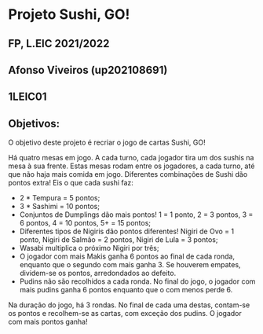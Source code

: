 # Projeto Sushi, GO!
## FP, L.EIC 2021/2022
## Afonso Viveiros (up202108691)
## 1LEIC01
## Objetivos:

O objetivo deste projeto é recriar o jogo de cartas Sushi, GO! 

Há quatro mesas em jogo. A cada turno, cada jogador tira um dos sushis na mesa à sua frente. Estas mesas rodam entre os jogadores, a cada turno, até que não haja mais comida em jogo.
Diferentes combinações de Sushi dão pontos extra! Eis o que cada sushi faz:
 - 2 * Tempura = 5 pontos;
 - 3 * Sashimi = 10 pontos;
 - Conjuntos de Dumplings dão mais pontos! 1 = 1 ponto, 2 = 3 pontos, 3 = 6 pontos, 4 = 10 pontos, 5+ = 15 pontos;
 - Diferentes tipos de Nigiris dão pontos diferentes! Nigiri de Ovo = 1 ponto, Nigiri de Salmão = 2 pontos, Nigiri de Lula = 3 pontos;
 - Wasabi multiplica o próximo Nigiri por três;
 - O jogador com mais Makis ganha 6 pontos ao final de cada ronda, enquanto que o segundo com mais ganha 3. Se houverem empates, dividem-se os pontos, arredondados ao defeito.
 - Pudins não são recolhidos a cada ronda. No final do jogo, o jogador com mais pudins ganha 6 pontos enquanto que o com menos perde 6.

Na duração do jogo, há 3 rondas. No final de cada uma destas, contam-se os pontos e recolhem-se as cartas, com exceção dos pudins.
O jogador com mais pontos ganha!
